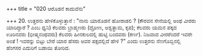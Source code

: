 +++
title = "020 ಆರೊಡನೆ ಕಾದುವೆನು"

+++
20. ಉತ್ತರನು ಹೇಳಿಕೊಳ್ಳುತ್ತಾನೆ : "ನಾನು ಯಾರೊಡನೆ ಹೋರಾಡಲಿ ? (ಕೌರವನ ಸೇನೆಯಲ್ಲಿ ಅಂಥ ವೀರರು ಯಾರಿದ್ದಾರೆ ? ಎಂಬ ಧ್ವನಿ) ಕೆಲವರು ಬ್ರಾಹ್ಮಣರು (ದ್ರೋಣ, ಅಶ್ವತ್ಥಾಮ, ಕೃಪ); ಕೆಲವರು ಯಮನ ಪಕ್ಕದ ಊರಿನವರು (ಭೀಷ್ಮನಂಥವರು) ಕೆಲವರು ಹೀನಕುಲದಲ್ಲಿ ಹುಟ್ಟಿ ಬಂದವರು (ಕರ್ಣ). ನಿಜವಾದ ವೀರರೆಂದರೆ ಇವರೇ ಅಂತೆ ! ಇವರನ್ನು ಬಿಟ್ಟು ಬೇರೆ ಯಾರ ಹೆಸರು ಅವರ ಪಕ್ಷದಲ್ಲಿದೆ ಹೇಳಿ ?" ಎಂದು ಉತ್ತರನು ನೆಣಗೊಬ್ಬಿನಲ್ಲಿ ಹೆಂಗಸರ ಎದುರಿಗೆ ಬಡಾಯಿ ತೋರಿದ.